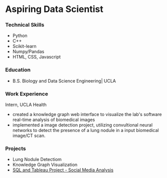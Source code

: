 # Aspiring Data Scientist 

### Technical Skills 
- Python
- C++
- Scikit-learn
- Numpy/Pandas
- HTML, CSS, Javascript

### Education 
- B.S. Biology and Data Science Engineering| UCLA 

### Work Experience 
Intern, UCLA Health 
- created a knowledge graph web interface to visualize the lab's software real-time analysis of biomedical images
- implemented a image detection project, utilizing convultional neural networks to detect the presence of a lung nodule in a input biomedical image/CT scan.

### Projects
- Lung Nodule Detectiom
- Knowledge Graph Visualization
- [SQL and Tableau Project - Social Media Analysis](SQL%20and%20Tableau%20Project%20-%20Social%20Media%20Analysis%2060d7bb99e2a9402595be826255cc761b.md)


  

  
